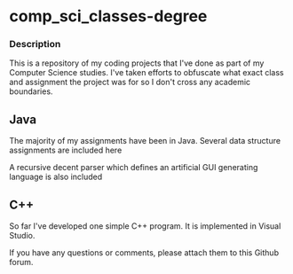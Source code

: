 # comp_sci_classes-degree

### Description

This is a repository of my coding projects that I've done as part of my Computer Science
studies. I've taken efforts to obfuscate what exact class and assignment the project was for
so I don't cross any academic boundaries. 

## Java

The majority of my assignments have been in Java. Several data structure assignments are 
included here

A recursive decent parser which defines an artificial GUI generating language is also included

## C++

So far I've developed one simple C++ program. It is implemented in Visual Studio.


If you have any questions or comments, please attach them to this Github forum.

